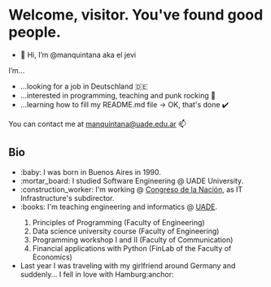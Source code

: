 <h1>Welcome, visitor. You've found good people.</h1>

- 👋 Hi, I’m @manquintana aka el jevi

 I’m...
 
- ...looking for a job in Deutschland :de:
- ...interested in programming, teaching and punk rocking 👀
- ...learning how to fill my README.md file -> OK, that's done :heavy_check_mark:

You can contact me at manquintana@uade.edu.ar 📫

<h2>Bio</h2>
<ul>
  <li>:baby: I was born in Buenos Aires in 1990.</li>
  <li>:mortar_board: I studied Software Engineering @ UADE University.</li>
  <li>:construction_worker: I'm working @ <a href="https://www.congreso.gob.ar/" target="_blank">Congreso de la Nación</a>, as IT Infrastructure's subdirector.</li>
  <li>:books: I'm teaching engineering and informatics @ <a href='https://www.uade.edu.ar/' target="_blank">UADE</a>.</li>
    <ol>
      <li>Principles of Programming (Faculty of Engineering)</li>
      <li>Data science university course (Faculty of Engineering)</li>
      <li>Programming workshop I and II (Faculty of Communication)</li>
      <li>Financial applications with Python (FinLab of the Faculty of Economics)</li>
    </ol>
  <li>Last year I was traveling with my girlfriend around Germany and suddenly... I fell in love with Hamburg:anchor:</li>
</ul>


